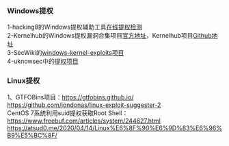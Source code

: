 ### Windows提权
1-hacking8的Windows提权辅助工具[在线提权检测](https://i.hacking8.com/tiquan/)  
2-Kernelhub的Windows提权漏洞合集项目[官方地址](http://kernelhub.ascotbe.com/)，Kernelhub项目[Github地址](https://github.com/Ascotbe/Kernelhub)  
3-SecWiki的[windows-kernel-exploits项目](https://github.com/SecWiki/windows-kernel-exploits)  
4-uknowsec中的[提权项目](https://github.com/uknowsec)  

### Linux提权
1、GTFOBins项目：https://gtfobins.github.io/  
https://github.com/jondonas/linux-exploit-suggester-2  
CentOS 7系统利用suid提权获取Root Shell：https://www.freebuf.com/articles/system/244627.html  
https://atsud0.me/2020/04/14/Linux%E6%8F%90%E6%9D%83%E6%96%B9%E5%BC%8F/  
